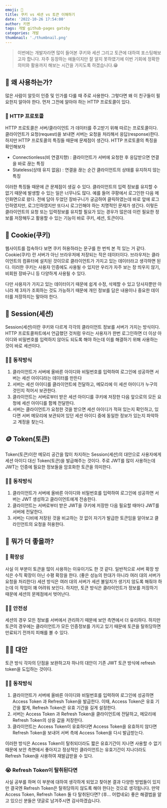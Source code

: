 ```yaml
---
emoji: 🔐
title: 쿠키 vs 세션 vs 토큰 이해하기
date: '2022-10-26 17:54:00'
author: 키맨
tags: 개발 github-pages gatsby
categories: 개발
thumbnail: './thumbnail.png'
---
```


> 이번에는 개발자라면 많이 들어본 쿠키와 세션 그리고 토큰에 대하여 포스팅해보고자 합니다. 자주 등장하는 애들이지만 잘 알지 못하였기에 이번 기회에 정확한 의미와 활용까지 해보는 시간을 가지도록 하겠습니다.😁

## 🤔 왜 사용하는가?

많은 사람이 알듯이 인증 및 인가를 다룰 때 주로 사용한다. 그렇다면 왜 이 친구들이 필요한지 알아야 한다. 먼저 그전에 알아야 하는 HTTP 프로토콜이 있다.

### 📡 HTTP 프로토콜

HTTP 프로토콜은 서버/클라이언트 가 데이터를 주고받기 위해 따르는 프로토콜이다. 클라이언트가 요청(request)을 보내면 서버는 요청을 처리해서 응답(response)한다. 하지만 HTTP 프로토콜의 특징들 때문에 문제점이 생긴다. HTTP 프로토콜의 특징을 확인해보자

- Connectionless(비 연결지향) : 클라이언트가 서버에 요청한 후 응답받으면 연결을 바로 끊는 특징
- Stateless(상태 유지 없음) : 연결을 끊는 순간 클라이언트의 상태를 유지하지 않는 특징

이러한 특징들 때문에 큰 문제점이 생길 수 있다. 클라이언트의 입력 정보를 유지할 수 없기 때문에 발생할 수 있는 일은 너무나도 많다. 예를 들어 쿠팡에서 로그인한 다음 메인화면으로 왔다. 전에 담아 두었던 장바구니가 궁금하여 클릭하였는데 바로 앞에 로그인하였지만, 로그인하였지만 또다시 로그인해야 하는 치명적인 문제가 생긴다. 이렇든 클라이언트의 요청 또는 입력정보를 유지할 필요가 있는 경우가 많은데 이런 필요한 정보를 저장해두고 활용할 수 있는 기능이 바로 쿠키, 세션, 토큰이다.

## 🍪 Cookie(쿠키)

웹사이트를 접속하다 보면 쿠키 허용하라는 문구를 한 번씩 본 적 있는 거 같다. Cookie(쿠키) 란 서버가 아닌 브라우저에 저장되는 작은 데이터이다. 브라우저는 클라이언트의 컴퓨터에 설치된 것이므로 클라이언트가 가지고 있는 데이터라고 생각하면 된다. 이러한 쿠키는 사용자 인증에도 사용될 수 있지만 우리가 자주 보는 창 띄우지 않기, 비회원 장바구니 등 다양하게 사용될 수 있다.

다만 사용자가 가지고 있는 데이터이기 때문에 쉽게 수정, 삭제할 수 있고 당사자뿐만 아니라 제 3자가 조회하는 것도 가능하기 때문에 개인 정보를 담은 내용이나 중요한 데이터를 저장하지는 말아야 한다.

## 💾 Session(세션)

Session(세션)이란 쿠키와 다르게 각각의 클라이언트 정보를 서버가 가지는 방식이다. HTTP 프로토콜파트에서 언급했던 것처럼 우리는 사용자가 한번 로그인하면 더 이상 아이디와 비밀번호를 입력하지 않아도 되도록 해야 하는데 이를 해결하기 위해 사용하는 것이 바로 세션이다.

### 🏃🏻 동작방식

1. 클라이언트가 서버에 올바른 아이디와 비밀번호를 입력하여 로그인에 성공하면 서버는 세션 아이디라는 데이터를 만든다
2. 서버는 세션 아이디를 클라이언트에 전달하고, 메모리에 이 세션 아이디가 누구의 것인지 적어서 보관한다.
3. 클라이언트는 서버로부터 받은 세션 아이디를 쿠키에 저장한 다음 앞으로의 모든 요청에 세션 아이디를 함께 전달한다.
4. 서버는 클라이언트가 요청한 것을 받으면 세션 아이디가 적혀 있는지 확인하고, 있다면 서버 메모리에 보관되어 있던 세션 아이디 중에 동일한 정보가 있는지 파악하고 계정을 찾는다.

## 🪙 Token(토큰)

Token(토큰)이란 메모리 공간을 많이 차지하는 Session(세션)의 대안으로 사용자에게 세션 아이디 대신 Token(토큰)을 발급해주는 것이다. 주로 JWT를 많이 사용하는데 JWT는 인증에 필요한 정보들을 암호화한 토큰을 의미한다.

### 🏃🏻 동작방식

1. 클라이언트가 서버에 올바른 아이디와 비밀번호를 입력하여 로그인에 성공하면 서버는 JWT 생성하고 클라이언트에게 전송한다.
2. 클라이언트는 서버로부터 받은 JWT을 쿠키에 저장한 다음 필요할 때마다 JWT를 서버에 전달한다.
3. 서버는 디비에 저장된 것을 비교하는 것 없이 자기가 발급한 토큰임을 알아보고 클라인언트의 요청을 허용한다.

## 🤔 뭐가 더 좋을까?

### 🏡 확장성

사실 이 부분이 토큰을 많이 사용하는 이유이기도 한 것 같다. 일반적으로 서버 확장 방식은 수직 확장이 아닌 수평 확장을 한다. (좋은 성능의 한대가 아니라 여러 대의 서버가 요청을 처리한다) 세션 방식은 여러 대의 서버가 세션 불일치가 생기지 않도록 해줘야 하는데 이 작업이 꽤 어려워 보인다. 하지만, 토큰 방식은 클라이언트가 정보를 저장하기 때문에 세션의 문제점에서 벗어난다.

### 👷🏼 안전성

세션의 경우 모든 정보를 서버에서 관리하기 때문에 보안 측면에서 더 유리하다. 하지만 토큰의 경우에는 클라이언트가 모든 인증정보를 가지고 있기 때문에 토큰을 탈취당하면 만료되기 전까지 피해를 볼 수 있다.

## 👍🏻 대안

토큰 방식 각자의 단점을 보완하고자 하나의 대안이 기존 JWT 토큰 방식에 refresh token을 도입하는 것이다.

### 🏃🏻 동작방식

1. 클라이언트가 서버에 올바른 아이디와 비밀번호를 입력하여 로그인에 성공하면 Access Token 과 Refresh Token을 발급한다. 이때, Access Token은 유효 기간을 짧게, Refresh Token은 유효 기간을 길게 설정한다.
2. 서버는 Access Token 과 Refresh Token을 클라이언트에 전달하고, 메모리에 Refresh Token의 상응 값을 저장한다.
3. 클라이언트는 Access Token이 유효하다면 Access Token을 유효하지 않다면 Refresh Token을 보내어 서버 측에 Access Token을 다시 발급받는다.

이러한 방식은 Access Token이 탈취되더라도 짧은 유효기간이 지나면 사용할 수 없기 때문에 보안 측면에서 좋아지고 정상적인 클라이언트는 유효기간이 지나더라도 Refresh Token을 사용하여 재발급받을 수 있다.

### 😭 Refresh Token이 탈취된다면

사실 공부를 하며 이 부분에 대하여 생각하게 되었고 찾아본 결과 다양한 방법들이 있지만 결국엔 Refresh Token은 탈취당하지 않도록 해야 한다는 것으로 생각됩니다. 만약 Access Token, Refresh Token 둘 다 탈취된다면? (후... 어렵네요) 좋은 해결법을 알고 있으신 분들은 댓글로 남겨주시면 감사하겠습니다.

<br/>

```toc

```
